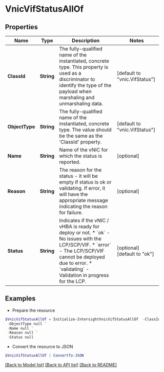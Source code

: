 # VnicVifStatusAllOf
## Properties

Name | Type | Description | Notes
------------ | ------------- | ------------- | -------------
**ClassId** | **String** | The fully-qualified name of the instantiated, concrete type. This property is used as a discriminator to identify the type of the payload when marshaling and unmarshaling data. | [default to "vnic.VifStatus"]
**ObjectType** | **String** | The fully-qualified name of the instantiated, concrete type. The value should be the same as the &#39;ClassId&#39; property. | [default to "vnic.VifStatus"]
**Name** | **String** | Name of the vNIC for which the status is reported. | [optional] 
**Reason** | **String** | The reason for the status - it will be empty if status is ok or validating. If error, it will have the appropriate message indicating the reason for failure. | [optional] 
**Status** | **String** | Indicates if the vNIC / vHBA is ready for deploy or not. * &#x60;ok&#x60; - No issues with the LCP/SCP/VIF. * &#x60;error&#x60; - The LCP/SCP/VIF cannot be deployed due to error. * &#x60;validating&#x60; - Validation in progress for the LCP. | [optional] [default to "ok"]

## Examples

- Prepare the resource
```powershell
$VnicVifStatusAllOf = Initialize-IntersightVnicVifStatusAllOf  -ClassId null `
 -ObjectType null `
 -Name null `
 -Reason null `
 -Status null
```

- Convert the resource to JSON
```powershell
$VnicVifStatusAllOf | ConvertTo-JSON
```

[[Back to Model list]](../README.md#documentation-for-models) [[Back to API list]](../README.md#documentation-for-api-endpoints) [[Back to README]](../README.md)

